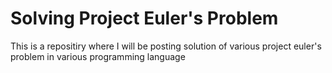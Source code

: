 Solving Project Euler's Problem
===============================

This is a repositiry where I will be posting solution of various project euler's problem in various programming language
